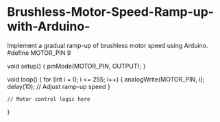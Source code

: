 # Brushless-Motor-Speed-Ramp-up-with-Arduino-
Implement a gradual ramp-up of brushless motor speed using Arduino.
#define MOTOR_PIN 9

void setup() {
    pinMode(MOTOR_PIN, OUTPUT);
}

void loop() {
    for (int i = 0; i <= 255; i++) {
        analogWrite(MOTOR_PIN, i);
        delay(10);  // Adjust ramp-up speed
    }

    // Motor control logic here
}
